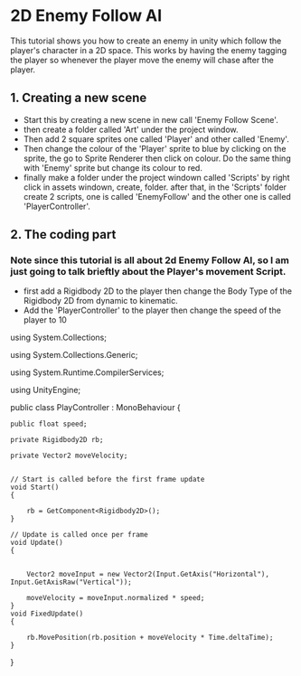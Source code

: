 # 2D Enemy Follow AI
This tutorial shows you how to create an enemy in unity which follow the player's character in a 2D space. This works by having the enemy tagging the player so whenever the player move the enemy will chase after the player. 
## 1. Creating a new scene

- Start this by creating a new scene in new call 'Enemy Follow Scene'.
- then create a folder called 'Art' under the project window. 
- Then add 2 square sprites one called 'Player' and other called 'Enemy'.
- Then change the colour of the 'Player' sprite to blue by clicking on the sprite, the go to Sprite Renderer then click on colour. Do the same thing with 'Enemy' sprite but change its colour to red.
- finally make a folder under the project windown called 'Scripts' by right click in assets windown, create, folder. after that, in the 'Scripts' folder create 2 scripts, one is called 'EnemyFollow' and the other one is called 'PlayerController'.

## 2. The coding part 
### Note since this tutorial is all about 2d Enemy Follow AI, so I am just going to talk brieftly about the Player's movement Script. 
- first add a Rigidbody 2D to the player then change the Body Type of the Rigidbody 2D from dynamic to kinematic.
- Add the 'PlayerController' to the player then change the speed of the player to 10

using System.Collections;

using System.Collections.Generic;

using System.Runtime.CompilerServices;

using UnityEngine;

public class PlayController : MonoBehaviour
{
  
    public float speed;
   
    private Rigidbody2D rb;
   
    private Vector2 moveVelocity;


    // Start is called before the first frame update
    void Start()
    {
      
        rb = GetComponent<Rigidbody2D>();
    }

    // Update is called once per frame
    void Update()
    {
       

        Vector2 moveInput = new Vector2(Input.GetAxis("Horizontal"), Input.GetAxisRaw("Vertical"));
     
        moveVelocity = moveInput.normalized * speed;
    }
    void FixedUpdate()
    {
      
        rb.MovePosition(rb.position + moveVelocity * Time.deltaTime);
    }
}
